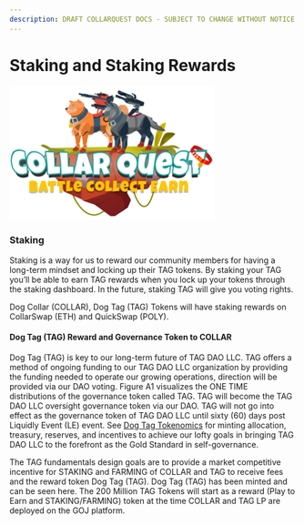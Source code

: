 ```yaml
---
description: DRAFT COLLARQUEST DOCS - SUBJECT TO CHANGE WITHOUT NOTICE.
---
```


# Staking and Staking Rewards

![CollarQuest a Metaverse Play2Earn Ecosystem](../../.gitbook/assets/CQ-Title.png)

### **Staking**

Staking is a way for us to reward our community members for having a long-term mindset and locking up their TAG tokens. By staking your TAG you’ll be able to earn TAG rewards when you lock up your tokens through the staking dashboard. In the future, staking TAG will give you voting rights.

Dog Collar (COLLAR), Dog Tag (TAG) Tokens will have staking rewards on CollarSwap (ETH) and QuickSwap (POLY).&#x20;

#### Dog Tag (TAG) Reward and Governance Token to COLLAR&#x20;

Dog Tag (TAG) is key to our long-term future of TAG DAO LLC. TAG offers a method of ongoing funding to our TAG DAO LLC organization by providing the funding needed to operate our growing operations, direction will be provided via our DAO voting. Figure A1 visualizes the ONE TIME distributions of the governance token called TAG. TAG will become the TAG DAO LLC oversight governance token via our DAO. TAG will not go into effect as the governance token of TAG DAO LLC until sixty (60) days post Liquidly Event (LE) event. See [Dog Tag Tokenomics](../../tokenomics/tokenomics/dog-tag/) for minting allocation, treasury, reserves, and incentives to achieve our lofty goals in bringing TAG DAO LLC to the forefront as the Gold Standard in self-governance.

The TAG fundamentals design goals are to provide a market competitive incentive for STAKING and FARMING of COLLAR and TAG to receive fees and the reward token Dog Tag (TAG). Dog Tag (TAG) has been minted and can be seen here. The 200 Million TAG Tokens will start as a reward (Play to Earn and STAKING/FARMING) token at the time COLLAR and TAG LP are deployed on the GOJ platform.
